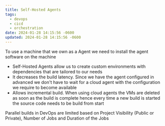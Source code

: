 ```yaml
---
title: Self-Hosted Agents
tags:
  - devops
  - cicd
  - orchestration
date: 2024-01-28 14:15:56 -0600
updated: 2024-01-28 14:15:56 -0600
---
```


To use a machine that we own as a Agent we need to install the agent software on the machine

* Self-Hosted Agents allow us to create custom environments with dependencies that are tailored to our needs  
* It decreases the build latency. Since we have the agent configured in advanced we don't have to wait for a cloud agent with the configuration we require to become available
* Allows incremental build. When using cloud agents the VMs are deleted as soon as the build is complete hence every time a new build is started the source code needs to be build from start

Parallel builds in DevOps are limited based on Project Visibility (Public or Private), Number of Jobs and Duration of the Jobs
